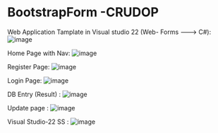 # BootstrapForm -CRUDOP


Web Application Tamplate in Visual studio 22 (Web- Forms ---> C#): 
![image](https://github.com/amanrc2803/BootstrapForm--CRUDOP/assets/49023272/b5357695-b84c-4259-9cbe-f4693872256a)


Home Page with Nav:
![image](https://github.com/amanrc2803/BootstrapForm--CRUDOP/assets/49023272/0aba01f8-b0a5-473c-9d22-cfe0108ab4c7)

Register Page: 
![image](https://github.com/amanrc2803/BootstrapForm--CRUDOP/assets/49023272/cbae5f8d-d184-46e7-9913-3f0e3392f585)

Login Page:                              ![image](https://github.com/amanrc2803/BootstrapForm--CRUDOP/assets/49023272/5a57fbc3-bb96-4993-ae7f-725e14647e6a)

DB Entry (Result) :                      ![image](https://github.com/amanrc2803/BootstrapForm--CRUDOP/assets/49023272/95e27a8c-093c-469e-b84f-654793864abf)


Update page :                            ![image](https://github.com/amanrc2803/BootstrapForm--CRUDOP/assets/49023272/61d27762-1e3e-4549-bf7b-267fee2f0453)


Visual Studio-22 SS :                    ![image](https://github.com/amanrc2803/BootstrapForm--CRUDOP/assets/49023272/2e89b45d-0ac5-4447-b947-3932c14f543e)





